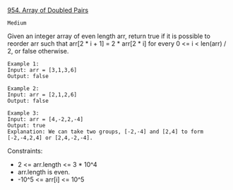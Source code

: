 [954. Array of Doubled Pairs](https://leetcode.com/problems/array-of-doubled-pairs/description/)

`Medium`

Given an integer array of even length arr, return true if it is possible to reorder arr such that arr[2 * i + 1] = 2 * arr[2 * i] for every 0 <= i < len(arr) / 2, or false otherwise.

```
Example 1:
Input: arr = [3,1,3,6]
Output: false

Example 2:
Input: arr = [2,1,2,6]
Output: false

Example 3:
Input: arr = [4,-2,2,-4]
Output: true
Explanation: We can take two groups, [-2,-4] and [2,4] to form [-2,-4,2,4] or [2,4,-2,-4].
```

Constraints:

- 2 <= arr.length <= 3 * 10^4
- arr.length is even.
- -10^5 <= arr[i] <= 10^5

